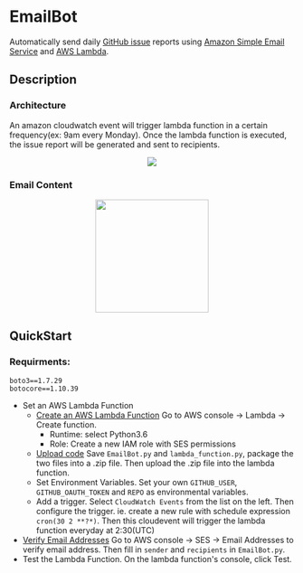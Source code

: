 # EmailBot

Automatically send daily [GitHub issue](https://github.com/apache/incubator-mxnet/issues) reports using [Amazon Simple Email Service](https://docs.aws.amazon.com/ses/latest/DeveloperGuide/quick-start.html) and [AWS Lambda](https://aws.amazon.com/lambda/).

## Description
### Architecture
An amazon cloudwatch event will trigger lambda function in a certain frequency(ex: 9am every Monday). Once the lambda function is executed, the issue report will be generated and sent to recipients.   
<div align="center">
  <img src="https://s3-us-west-2.amazonaws.com/email-boy-images/Email+bot+-+Page+1.jpeg"><br>
</div>

### Email Content

<div align="center">
    <img src="https://s3-us-west-2.amazonaws.com/email-boy-images/Screen+Shot+2018-07-23+at+10.57.18+AM.png" width="200" height="200"><br>
</div>

## QuickStart
### Requirments:

```
boto3==1.7.29
botocore==1.10.39
```
* Set an AWS Lambda Function
    * [Create an AWS Lambda Function](https://docs.aws.amazon.com/lambda/latest/dg/get-started-create-function.html) Go to AWS console -> Lambda -> Create function. 
        * Runtime: select Python3.6
        * Role: Create a new IAM role with SES permissions
    * [Upload code](https://docs.aws.amazon.com/lambda/latest/dg/python-programming-model-handler-types.html) Save `EmailBot.py` and `lambda_function.py`, package the two files into a .zip file. Then upload the .zip file into the lambda function.
    * Set Environment Variables. Set your own `GITHUB_USER`, `GITHUB_OAUTH_TOKEN` and `REPO` as environmental variables.
    * Add a trigger. Select `CloudWatch Events` from the list on the left. Then configure the trigger. ie. create a new rule with schedule expression `cron(30 2 **?*)`. Then this cloudevent will trigger the lambda function everyday at 2:30(UTC)
* [Verify Email Addresses](https://docs.aws.amazon.com/ses/latest/DeveloperGuide/verify-email-addresses-procedure.html) Go to AWS console -> SES -> Email Addresses to verify email address. Then fill in `sender` and `recipients` in `EmailBot.py`.
* Test the Lambda Function. On the lambda function's console, click Test.
 








